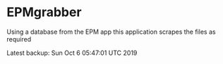# EPMgrabber
Using a database from the EPM app this application scrapes the files as required


Latest backup: Sun Oct 6 05:47:01 UTC 2019

